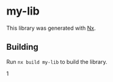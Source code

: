 # my-lib

This library was generated with [Nx](https://nx.dev).

## Building

Run `nx build my-lib` to build the library.

1